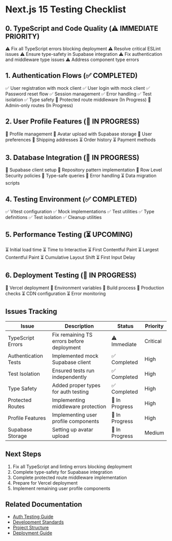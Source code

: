 # Next.js 15 Testing Checklist

## 0. TypeScript and Code Quality (⚠️ IMMEDIATE PRIORITY)
⚠️ Fix all TypeScript errors blocking deployment
⚠️ Resolve critical ESLint issues
⚠️ Ensure type-safety in Supabase integration
⚠️ Fix authentication and middleware type issues
⚠️ Address component type errors

## 1. Authentication Flows (✅ COMPLETED)
✅ User registration with mock client
✅ User login with mock client
✅ Password reset flow
✅ Session management
✅ Error handling
✅ Test isolation
✅ Type safety
🔄 Protected route middleware (In Progress)
🔄 Admin-only routes (In Progress)

## 2. User Profile Features (🔄 IN PROGRESS)
🔄 Profile management
🔄 Avatar upload with Supabase storage
🔄 User preferences
🔄 Shipping addresses
⏳ Order history
⏳ Payment methods

## 3. Database Integration (🔄 IN PROGRESS)
🔄 Supabase client setup
🔄 Repository pattern implementation
🔄 Row Level Security policies
🔄 Type-safe queries
🔄 Error handling
⏳ Data migration scripts

## 4. Testing Environment (✅ COMPLETED)
✅ Vitest configuration
✅ Mock implementations
✅ Test utilities
✅ Type definitions
✅ Test isolation
✅ Cleanup utilities

## 5. Performance Testing (⏳ UPCOMING)
⏳ Initial load time
⏳ Time to Interactive
⏳ First Contentful Paint
⏳ Largest Contentful Paint
⏳ Cumulative Layout Shift
⏳ First Input Delay

## 6. Deployment Testing (🔄 IN PROGRESS)
🔄 Vercel deployment
🔄 Environment variables
🔄 Build process
🔄 Production checks
⏳ CDN configuration
⏳ Error monitoring

## Issues Tracking

| Issue | Description | Status | Priority |
|-------|-------------|--------|----------|
| TypeScript Errors | Fix remaining TS errors before deployment | ⚠️ Immediate | Critical |
| Authentication Tests | Implemented mock Supabase client | ✅ Completed | High |
| Test Isolation | Ensured tests run independently | ✅ Completed | High |
| Type Safety | Added proper types for auth testing | ✅ Completed | High |
| Protected Routes | Implementing middleware protection | 🔄 In Progress | High |
| Profile Features | Implementing user profile components | 🔄 In Progress | High |
| Supabase Storage | Setting up avatar upload | 🔄 In Progress | Medium |

## Next Steps
1. Fix all TypeScript and linting errors blocking deployment
2. Complete type-safety for Supabase integration
3. Complete protected route middleware implementation
4. Prepare for Vercel deployment
5. Implement remaining user profile components

## Related Documentation
- [Auth Testing Guide](./auth-testing.md)
- [Development Standards](./rules/development-standards.mdc)
- [Project Structure](./rules/project-structure.mdc)
- [Deployment Guide](./DEPLOY.md) 